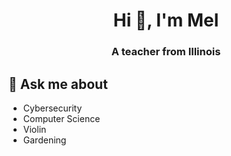 <h1 align="center">Hi 👋, I'm Mel</h1>
<h3 align="center">A teacher from Illinois</h3>

## 💬 Ask me about
- Cybersecurity
- Computer Science
- Violin 
- Gardening 
